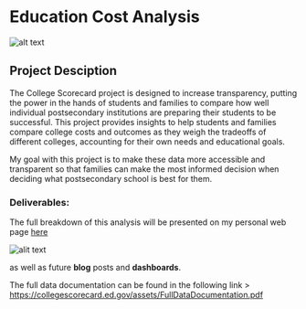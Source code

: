 # Education Cost Analysis

![alt text](https://memegenerator.net/img/instances/59495189.jpg)

## Project Desciption
The College Scorecard project is designed to increase transparency, putting the power in the hands of students and families to compare how well individual postsecondary institutions are preparing their students to be successful. This project provides insights to help students and families compare college costs and outcomes as they weigh the tradeoffs of different colleges, accounting for their own needs and educational goals. 

My goal with this project is to make these data more accessible and transparent so that families can make the most informed decision when deciding what postsecondary school is best for them.

### Deliverables:
The full breakdown of this analysis will be presented on my personal web page [here](https://share.streamlit.io/jonathjd/webapp/main/main.py) 

![alit text](https://videoapi-muybridge.vimeocdn.com/animated-thumbnails/image/23262380-2186-4f43-86ad-9a96c55114a5.gif?ClientID=vimeo-core-prod&Date=1649943283&Signature=8dc1014c80b5258dca6335967b3c979d2aa628ca)

as well as future **blog** posts and **dashboards**.


The full data documentation can be found in the following link > https://collegescorecard.ed.gov/assets/FullDataDocumentation.pdf
